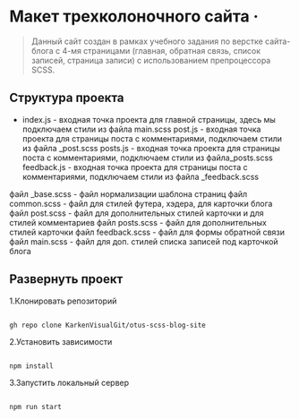 # Макет трехколоночного сайта &middot;

> Данный сайт создан в рамках учебного задания по верстке сайта-блога с 4-мя страницами (главная, обратная связь, список записей, страница записи) с использованием препроцессора SCSS.

## Структура проекта

- index.js - входная точка проекта для главной страницы, здесь мы подключаем стили из файла main.scss post.js - входная точка проекта для страницы поста с комментариями, подключаем стили из файла \_post.scss posts.js - входная точка проекта для страницы поста с комментариями, подключаем стили из файла_posts.scss feedback.js - входная точка проекта для страницы поста с комментариями, подключаем стили из файла \_feedback.scss

файл \_base.scss - файл нормализации шаблона страниц файл common.scss - файл для стилей футера, хэдера, для карточки блога файл post.scss - файл для дополнительных стилей карточки и для стилей комментариев файл posts.scss - файл для дополнительных стилей карточки файл feedback.scss - файл для формы обратной связи файл main.scss - файл для доп. стилей списка записей под карточкой блога

## Развернуть проект

1.Клонировать репозиторий

```shell

gh repo clone KarkenVisualGit/otus-scss-blog-site

```

2.Установить зависимости

```shell

npm install

```

3.Запустить локальный сервер

```shell

npm run start
```
